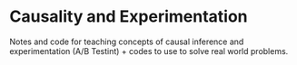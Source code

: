 # Causality and Experimentation
Notes and code for teaching concepts of causal inference and experimentation (A/B Testint) + codes to use to solve real world problems.
